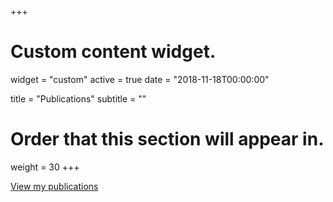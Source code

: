 +++
# Custom content widget.
widget = "custom"
active = true
date = "2018-11-18T00:00:00"

title = "Publications"
subtitle = ""

# Order that this section will appear in.
weight = 30
+++

[View my publications](https://uf-aiaos.github.io/publications/)
